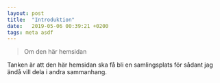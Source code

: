 ```yaml
---
layout: post
title:  "Introduktion"
date:   2019-05-06 00:39:21 +0200
tags: meta asdf
---
```


> Om den här hemsidan


Tanken är att den här hemsidan ska få bli en samlingsplats för sådant jag ändå vill dela i andra sammanhang. 
